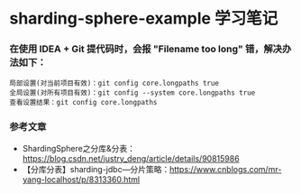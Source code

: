 # sharding-sphere-example 学习笔记

### 在使用 IDEA + Git 提代码时，会报 "Filename too long" 错，解决办法如下：
```text
局部设置(对当前项目有效)：git config core.longpaths true
全局设置(对所有项目有效)：git config --system core.longpaths true
查看设置结果：git config core.longpaths
```

### 参考文章
- ShardingSphere之分库&分表：https://blog.csdn.net/justry_deng/article/details/90815986
- 【分库分表】sharding-jdbc—分片策略：https://www.cnblogs.com/mr-yang-localhost/p/8313360.html
